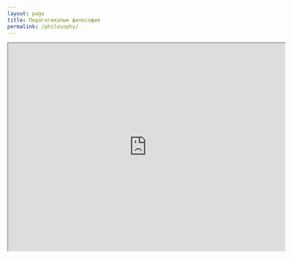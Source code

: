 ```yaml
---
layout: page
title: Педагогикалык философия
permalink: /philosophy/
---
```

<iframe src="https://drive.google.com/file/d/1ShFqIFf9DCngCLtnRgaYETP6klFF3V0Y/preview" width="640" height="480" allow="autoplay"></iframe>